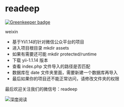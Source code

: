 readeep
=======

[![Greenkeeper badge](https://badges.greenkeeper.io/forecho/readeep.svg)](https://greenkeeper.io/)

weixin

* 基于Yii1.14的针对微信公众平台的项目
* 进入项目根目录 mkdir assets
* 如果有需要还可能 mkdir protected/runtime
* 下载 yii-1.1.14 版本
* 查看 index.php 文件导入的路径是否匹配
* 数据库在 date 文件夹里面，需要新建一个数据库再导入
* 最后如果你的项目还不能正常访问，请修改文件夹的权限


最后欢迎关注我们的微信号：readeep

![深度阅读](https://raw.githubusercontent.com/forecho/readeep/master/readeep.jpg)
